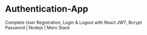 # Authentication-App
Complete User Registration, Login &amp; Logout with React JWT, Bcrypt Password | Nodejs | Mern Stack
